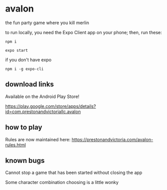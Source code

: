 # avalon

the fun party game where you kill merlin

to run locally, you need the Expo Client app on your phone; then, run these:

    npm i

    expo start

if you don't have expo 

    npm i -g expo-cli

## download links

Available on the Android Play Store!

https://play.google.com/store/apps/details?id=com.prestonandvictoriallc.avalon
    
## how to play

Rules are now maintained here: https://prestonandvictoria.com/avalon-rules.html

## known bugs

Cannot stop a game that has been started without closing the app

Some character combination choosing is a little wonky
